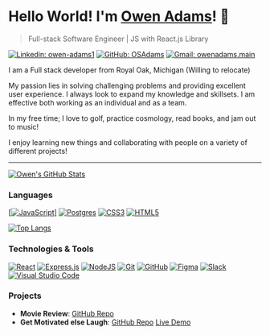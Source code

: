 # Hello World! I'm [Owen Adams](https://drive.google.com/file/d/1T1r4DEmPmhEMRBFiG_vS4yDdtPvOLp-G/view)! 👋

> Full-stack Software Engineer | JS with React.js Library

[![Linkedin: owen-adams1](https://img.shields.io/badge/-Owen%20Adams-blue?style=flat-square&logo=Linkedin&logoColor=white&link=https://www.linkedin.com/in/owen-adams1/)](https://www.linkedin.com/in/owen-adams1/)
[![GitHub: OSAdams](https://img.shields.io/github/followers/osadams?label=follow&style=social)](https://github.com/osadams)
[![Gmail: owenadams.main](https://img.shields.io/badge/Gmail-owenadams.main-red)](mailto:owenadams.main@gmail.com)

I am a Full stack developer from Royal Oak, Michigan (Willing to relocate)

My passion lies in solving challenging problems and providing excellent user experience.
I always look to expand my knowledge and skillsets. I am effective both working as an individual and as a team.

In my free time; I love to golf, practice cosmology, read books, and jam out to music!

I enjoy learning new things and collaborating with people on a variety of different projects!

<hr>

[![Owen's GitHub Stats](https://github-readme-stats.vercel.app/api?username=OSAdams&theme=solarized-light&icons=true)](https://github.com/OSAdams)

### Languages 
<a href="#">[![JavaScript](https://img.shields.io/badge/JavaScript-323330?style=for-the-badge&logo=javascript&logoColor=F7DF1E)]</a>
[![Postgres](https://img.shields.io/badge/PostgreSQL-316192?style=for-the-badge&logo=postgresql&logoColor=white)](#)
[![CSS3](https://img.shields.io/badge/css3-%231572B6.svg?style=for-the-badge&logo=css3&logoColor=white)](#)
[![HTML5](https://img.shields.io/badge/html5-%23E34F26.svg?style=for-the-badge&logo=html5&logoColor=white)](#)

[![Top Langs](https://github-readme-stats.vercel.app/api/top-langs/?username=OSAdams&theme=solarized-light)](https://github.com/OSAdams)

### Technologies & Tools

[![React](https://img.shields.io/badge/react-%2320232a.svg?style=for-the-badge&logo=react&logoColor=%2361DAFB)](#)
[![Express.js](https://img.shields.io/badge/express.js-%23404d59.svg?style=for-the-badge&logo=express&logoColor=%2361DAFB)](#)
[![NodeJS](https://img.shields.io/badge/node.js-6DA55F?style=for-the-badge&logo=node.js&logoColor=white)](#)
[![Git](https://img.shields.io/badge/git-%23F05033.svg?style=for-the-badge&logo=git&logoColor=white)](#)
[![GitHub](https://img.shields.io/badge/github-%23121011.svg?style=for-the-badge&logo=github&logoColor=white)](#)
[![Figma](https://img.shields.io/badge/figma-%23F24E1E.svg?style=for-the-badge&logo=figma&logoColor=white)](#)
[![Slack](https://img.shields.io/badge/Slack-4A154B?style=for-the-badge&logo=slack&logoColor=white)](#)
[![Visual Studio Code](https://img.shields.io/badge/Visual%20Studio%20Code-0078d7.svg?style=for-the-badge&logo=visual-studio-code&logoColor=white)](#)

### Projects
- **Movie Review**: [GitHub Repo](https://www.github.com/osadams/movie-review)
- **Get Motivated else Laugh**: [GitHub Repo](https://www.github.com/osadams/get-motivated-else-laugh) [Live Demo](https://osadams.github.io/get-motivated-else-laugh)
